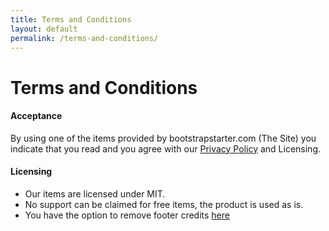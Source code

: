 ```yaml
---
title: Terms and Conditions
layout: default
permalink: /terms-and-conditions/
---
```

<div class="w-75 mx-auto my-auto">
<div class="mx-auto text-center pt-5 pb-4">
    <h1 class="display-4">Terms and Conditions</h1>
</div>
<h4 id="acceptance">Acceptance</h4>
<p>By using one of the items provided by bootstrapstarter.com (The Site) you indicate that you read and you agree with our <a href="/privacy-policy">Privacy Policy</a> and Licensing.</p>
<h4 id="licensing">Licensing</h4>
<ul>
  <li>Our items are licensed under MIT.</li>
  <li>No support can be claimed for free items, the product is used as is.</li>
  <li>You have the option to remove footer credits <a href="https://www.wowthemes.net/donate/">here</a></li>
</ul>
</div>
